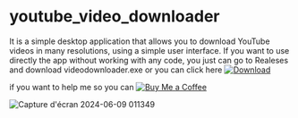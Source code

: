 # youtube_video_downloader

It is a simple desktop application that allows you to download YouTube videos in many resolutions, using a simple user interface.
If you want to use directly the app without working with any code, you just can go to Realeses and download videodownloader.exe or you can click 
here [![Download](https://img.shields.io/badge/Download-MyApp-blue)](https://github.com/khalildim/youtube_video_downloader/releases/download/v1.0.0/video.downloader.exe)

if you want to help me so you can [![Buy Me a Coffee](https://www.buymeacoffee.com/assets/img/custom_images/yellow_img.png)](https://buymeacoffee.com/khalil_dim)

![Capture d'écran 2024-06-09 011349](https://github.com/khalildim/youtube_video_downloader/assets/109803058/c0b3ae55-a3dd-4a6f-b73b-da92a693a13a)



